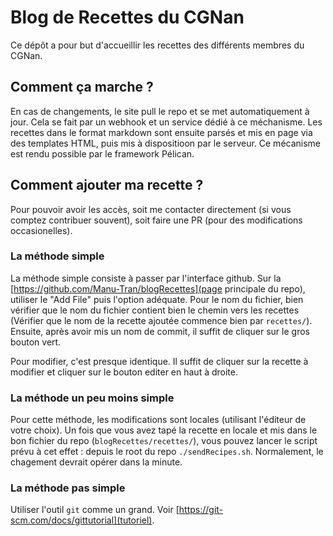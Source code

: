 # Blog de Recettes du CGNan

Ce dépôt a pour but d'accueillir les recettes des différents membres du CGNan. 

## Comment ça marche ?

En cas de changements, le site pull le repo et se met automatiquement à jour. Cela se fait par un webhook et un service dédié à ce méchanisme.
Les recettes dans le format markdown sont ensuite parsés et mis en page via des templates HTML, puis mis à dispositioon par le serveur. Ce mécanisme est rendu possible par le framework Pélican.

## Comment ajouter ma recette ?

Pour pouvoir avoir les accès, soit me contacter directement (si vous comptez contribuer souvent), soit faire une PR (pour des modifications occasionelles).

### La méthode simple

La méthode simple consiste à passer par l'interface github. 
Sur la [https://github.com/Manu-Tran/blogRecettes](page principale du repo), utiliser le "Add File" puis l'option adéquate.
Pour le nom du fichier, bien vérifier que le nom du fichier contient bien le chemin vers les recettes (Vérifier que le nom de la recette ajoutée commence bien par `recettes/`).
Ensuite, après avoir mis un nom de commit, il suffit de cliquer sur le gros bouton vert.

Pour modifier, c'est presque identique. Il suffit de cliquer sur la recette à modifier et cliquer sur le bouton editer en haut à droite.

### La méthode un peu moins simple

Pour cette méthode, les modifications sont locales (utilisant l'éditeur de votre choix). Un fois que vous avez tapé la recette en locale et mis dans le bon fichier du repo (`blogRecettes/recettes/`), vous pouvez lancer le script prévu à cet effet : depuis le root du repo `./sendRecipes.sh`.
Normalement, le chagement devrait opérer dans la minute.

### La méthode pas simple

Utiliser l'outil `git` comme un grand. Voir [https://git-scm.com/docs/gittutorial](tutoriel).
